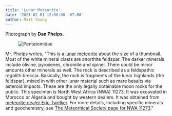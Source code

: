 ```yaml
---
title: 'Lunar Meteorite'
date: '2021-02-01 12:00:00 -07:00'
author: Matt Young
---
```


Photograph by **Dan Phelps**.

<figure>
<img src="/uploads/2021/DSC01175_Pentatomidae_600.jpg" alt="Pentatomidae"/>
<figcaption>
</figcaption>
</figure>


Mr. Phelps writes, "This is a [lunar meteorite](https://en.wikipedia.org/wiki/Lunar_meteorite) about the size of a thumbnail. Most of the white mineral clasts are anorthite feldspar. The darker minerals include olivine, pyroxenes, chromite and spinel.  There could be minor amounts other minerals as well. The rock is described as a feldspathic regolith breccia. Basically, the rock is fragments of the lunar highlands (the feldspar), mixed in with other lunar material such as mare basalts via asteroid impacts. These are the only legally obtainable moon rocks for the public. This specimen is North West Africa (NWA) 11273. It was excavated in Morocco or Algeria and bought by western dealers. It was obtained from [meteorite dealer Eric Twelker](http://www.meteoritemarket.com/).  For more details, including specific minerals and geochemistry, see [The Meteoritical Society page for NWA 11273](https://www.lpi.usra.edu/meteor/metbull.php?code=66064)."
